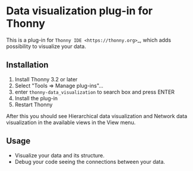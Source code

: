 # Data visualization plug-in for Thonny

This is a plug-in for `Thonny IDE <https://thonny.org>`_, which adds possibility to 
visualize your data. 

## Installation

1. Install Thonny 3.2 or later
2. Select "Tools => Manage plug-ins"...
3. enter ``thonny-data_visualization`` to search box and press ENTER
4. Install the plug-in
5. Restart Thonny

After this you should see Hierarchical data visualization and Network data visualization in the available views in the View menu.

## Usage

* Visualize your data and its structure.
* Debug your code seeing the connections between your data.